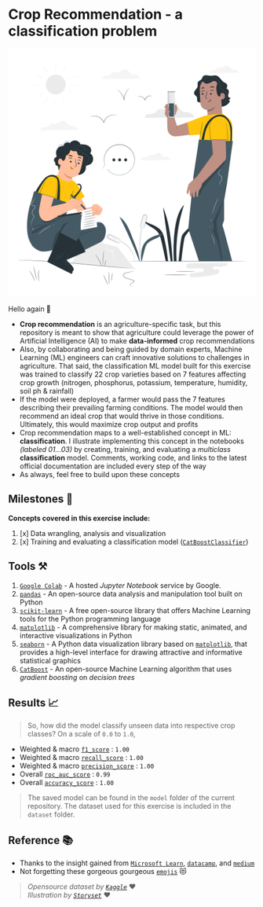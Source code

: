 # Crop Recommendation - a classification problem

<p align="center">
  <img src='pics/work.png'  width='530'/>
</p>

Hello again 👋
+ **Crop recommendation** is an agriculture-specific task, but this repository is
meant to show that agriculture could leverage the power of Artificial Intelligence (AI) to make **data-informed** crop recommendations
+ Also, by collaborating and being guided by domain experts, Machine Learning (ML) engineers can craft innovative solutions to challenges in agriculture. That said, the classification ML model built for this exercise was trained to classify 22 crop varieties based on 7 features affecting crop growth (nitrogen, phosphorus, potassium, temperature, humidity, soil ph & rainfall)
+ If the model were deployed, a farmer would pass the 7 features describing their prevailing farming conditions. The model would then recommend an ideal crop that would thrive in those conditions. Ultimately, this would maximize crop output and profits
+ Crop recommendation maps to a well-established concept in ML: **classification**. I illustrate implementing this concept in the notebooks _(labeled 01...03)_ by creating, training, and evaluating a _multiclass_ **classification** model. Comments, working code, and links to the latest official documentation are included every step of the way
+ As always, feel free to build upon these concepts


## Milestones 🏁
**Concepts covered in this exercise include:**  
1. [x] Data wrangling, analysis and visualization
2. [x] Training and evaluating a classification model ([`CatBoostClassifier`](https://catboost.ai/en/docs/concepts/python-reference_catboostclassifier))

## Tools ⚒️
1. [`Google Colab`](https://colab.google/) - A hosted _Jupyter Notebook_ service by Google.
2. [`pandas`](https://pandas.pydata.org/docs/index.html) - An open-source data analysis and manipulation tool built on Python
3. [`scikit-learn`](https://scikit-learn.org/stable/#) - A free open-source library that offers Machine Learning tools for the Python programming language
4. [`matplotlib`](https://matplotlib.org/) - A comprehensive library for making static, animated, and interactive visualizations in Python
5. [`seaborn`](https://seaborn.pydata.org/) -  A Python data visualization library based on [`matplotlib`](https://matplotlib.org/), that provides a high-level interface for drawing attractive and informative statistical graphics
6. [`CatBoost`](https://catboost.ai/en/docs/) - An open-source Machine Learning algorithm that uses _gradient boosting_ on _decision trees_

## Results 📈
> So, how did the model classify unseen data into respective crop classes? On a scale of `0.0` to `1.0`,
+ Weighted & macro [`f1_score`](https://scikit-learn.org/stable/modules/generated/sklearn.metrics.f1_score.html#sklearn.metrics.f1_score) : `1.00`
+ Weighted & macro [`recall_score`](https://scikit-learn.org/stable/modules/generated/sklearn.metrics.recall_score.html#sklearn.metrics.recall_score) : `1.00`
+ Weighted & macro [`precision_score`](https://scikit-learn.org/stable/modules/generated/sklearn.metrics.precision_score.html#sklearn.metrics.precision_score) : `1.00`
+ Overall [`roc_auc_score`](https://scikit-learn.org/stable/modules/generated/sklearn.metrics.roc_auc_score.html) : `0.99`
+ Overall [`accuracy_score`](https://scikit-learn.org/stable/modules/generated/sklearn.metrics.accuracy_score.html#sklearn.metrics.accuracy_score) : `1.00`

> The saved model can be found in the `model` folder of the current repository. The dataset used for this exercise is included in the `dataset` folder.

## Reference 📚
+ Thanks to the insight gained from [`Microsoft Learn`](https://learn.microsoft.com/api/achievements/share/en-us/MartinMuriithi-6560/NZ987NAF?sharingId=C156514E494249EC), [`datacamp`](https://www.datacamp.com), and [`medium`](https://medium.com)
+ Not forgetting these gorgeous gourgeous [`emojis`](https://gist.github.com/FlyteWizard/468c0a0a6c854ed5780a32deb73d457f) 😻

> _Opensource dataset by [`Kaggle`](https://www.kaggle.com/datasets)_ ♥  
> _Illustration by [`Storyset`](https://storyset.com)_ ♥

